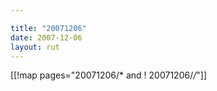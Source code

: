 ```yaml
---

title: "20071206"
date: 2007-12-06
layout: rut
---
```


[[!map pages="20071206/* and ! 20071206/*/*"]]

